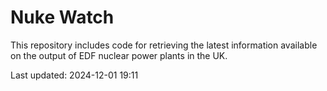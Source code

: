 # Nuke Watch

This repository includes code for retrieving the latest information available on the output of EDF nuclear power plants in the UK.

Last updated: 2024-12-01 19:11